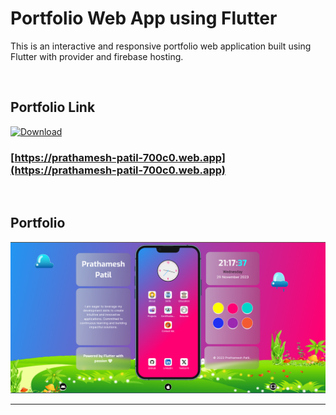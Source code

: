 # Portfolio Web App using Flutter

This is an interactive and responsive portfolio web application built using Flutter with provider and firebase hosting.

<br>

## Portfolio Link

<a href="https://prathamesh-patil-700c0.web.app">
  <img src="https://upload.wikimedia.org/wikipedia/commons/thumb/a/a5/Google_Chrome_icon_%28September_2014%29.svg/1024px-Google_Chrome_icon_%28September_2014%29.svg.png" alt="Download" width="50" height="50">
</a>

### [https://prathamesh-patil-700c0.web.app](https://prathamesh-patil-700c0.web.app)

<br>

## Portfolio

<p align="center">
  <img src="Prathamesh.png" />
</p>

---
